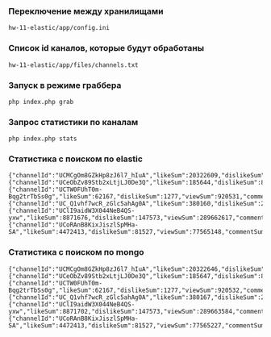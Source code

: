 ### Переключение между хранилищами

`hw-11-elastic/app/config.ini`

### Список id каналов, которые будут обработаны

`hw-11-elastic/app/files/channels.txt`

### Запуск в режиме граббера

`php index.php grab`

### Запрос статистики по каналам

`php index.php stats`

### Статистика с поиском по elastic

```
{"channelId":"UCMCgOm8GZkHp8zJ6l7_hIuA","likeSum":20322609,"dislikeSum":1978805,"viewSum":597672498,"commentSum":2807145,"likesPlusDislikesSum":22301414,"likeWeight":10.27}
{"channelId":"UCeObZv89Stb2xLtjLJ0De3Q","likeSum":185644,"dislikeSum":8382,"viewSum":4403613,"commentSum":24780,"likesPlusDislikesSum":194026,"likeWeight":22.15}
{"channelId":"UCTW0FUhT0m-Bqg2trTbSs0g","likeSum":62167,"dislikeSum":1277,"viewSum":920531,"commentSum":8368,"likesPlusDislikesSum":63444,"likeWeight":48.68}
{"channelId":"UC_Q1vhf7wcR_zGlc5ahAg0A","likeSum":380160,"dislikeSum":20022,"viewSum":5254841,"commentSum":31657,"likesPlusDislikesSum":400182,"likeWeight":18.99}
{"channelId":"UClI9aidW3X044NeB4QS-yxw","likeSum":8871676,"dislikeSum":147573,"viewSum":289662617,"commentSum":532957,"likesPlusDislikesSum":9019249,"likeWeight":60.12}
{"channelId":"UCoRAnB8KixJiszlSpMHa-SA","likeSum":4472413,"dislikeSum":81527,"viewSum":77565148,"commentSum":361918,"likesPlusDislikesSum":4553940,"likeWeight":54.86}
```

### Статистика с поиском по mongo

```
{"channelId":"UCMCgOm8GZkHp8zJ6l7_hIuA","likeSum":20322646,"dislikeSum":1978816,"viewSum":597674512,"commentSum":2807151,"likesPlusDislikesSum":22301462,"likeWeight":10.27}
{"channelId":"UCeObZv89Stb2xLtjLJ0De3Q","likeSum":185647,"dislikeSum":8382,"viewSum":4403622,"commentSum":24780,"likesPlusDislikesSum":194029,"likeWeight":22.15}
{"channelId":"UCTW0FUhT0m-Bqg2trTbSs0g","likeSum":62167,"dislikeSum":1277,"viewSum":920532,"commentSum":8368,"likesPlusDislikesSum":63444,"likeWeight":48.68}
{"channelId":"UC_Q1vhf7wcR_zGlc5ahAg0A","likeSum":380167,"dislikeSum":20022,"viewSum":5255001,"commentSum":31657,"likesPlusDislikesSum":400189,"likeWeight":18.99}
{"channelId":"UClI9aidW3X044NeB4QS-yxw","likeSum":8871702,"dislikeSum":147573,"viewSum":289663584,"commentSum":532957,"likesPlusDislikesSum":9019275,"likeWeight":60.12}
{"channelId":"UCoRAnB8KixJiszlSpMHa-SA","likeSum":4472413,"dislikeSum":81527,"viewSum":77565227,"commentSum":361918,"likesPlusDislikesSum":4553940,"likeWeight":54.86}
```